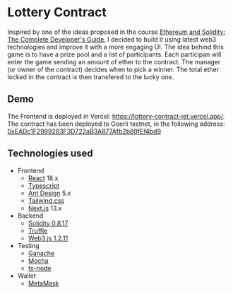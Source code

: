 # Lottery Contract

Inspired by one of the ideas proposed in the course [Ethereum and Solidity: The Complete Developer's Guide](https://www.udemy.com/course/ethereum-and-solidity-the-complete-developers-guide/), I decided to build it using latest web3 technologies and improve it with a more engaging UI. The idea behind this game is to have a prize pool and a list of participants. Each participan will enter the game sending an amount of ether to the contract. The manager (or owner of the contract) decides when to pick a winner. The total ether locked in the contract is then transfered to the lucky one.

## Demo
The Frontend is deployed in Vercel: https://lottery-contract-jet.vercel.app/. The contract has been deployed to Goerli testnet, in the following address: [0xEADc1F2999283F3D722aB3A877Afb2b89fEf4bd9](https://goerli.etherscan.io/address/0xEADc1F2999283F3D722aB3A877Afb2b89fEf4bd9)

## Technologies used
- Frontend
  - [React](https://reactjs.org/) 18.x
  - [Typescript](https://www.typescriptlang.org/)
  - [Ant Design](https://ant.design/) 5.x
  - [Tailwind.css](https://tailwindcss.com/)
  - [Next.js](https://nextjs.org/) 13.x
- Backend
  - [Solidity 0.8.17](https://docs.soliditylang.org/en/v0.8.17/)
  - [Truffle](https://trufflesuite.com/)
  - [Web3.js 1.2.11](https://web3js.readthedocs.io/en/v1.2.11/index.html)
- Testing
  - [Ganache](https://trufflesuite.com/ganache/)
  - [Mocha](https://mochajs.org/)
  - [ts-node](https://github.com/TypeStrong/ts-node)
- Wallet
  - [MetaMask](https://metamask.io/)
